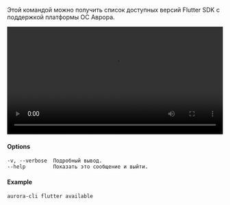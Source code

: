 Этой командой можно получить список доступных версий Flutter SDK с поддержкой платформы ОС Аврора.

<video width="100%" controls>
  <source src="/videos/flutter_available.mp4" type="video/mp4">
</video>

#### Options

```shell
-v, --verbose  Подробный вывод.
--help         Показать это сообщение и выйти.
```

#### Example

```shell
aurora-cli flutter available
```
